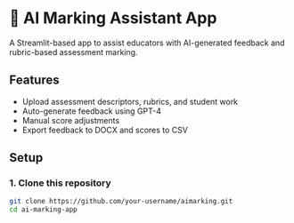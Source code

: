 # 📘 AI Marking Assistant App

A Streamlit-based app to assist educators with AI-generated feedback and rubric-based assessment marking.

## Features
- Upload assessment descriptors, rubrics, and student work
- Auto-generate feedback using GPT-4
- Manual score adjustments
- Export feedback to DOCX and scores to CSV

## Setup

### 1. Clone this repository
```bash
git clone https://github.com/your-username/aimarking.git
cd ai-marking-app
